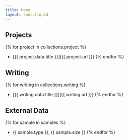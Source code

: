 ```yaml
---
title: Home
layout: root.liquid
---
```


## Projects
{% for project in collections.project %}
- [{{ project.data.title }}]({{ project.url }})
{% endfor %}

## Writing
{% for writing in collections.writing %}
- [{{ writing.data.title }}]({{ writing.url }})
{% endfor %}

## External Data
{% for sample in samples %}
- {{ sample.type }}, {{ sample.size }}
{% endfor %}